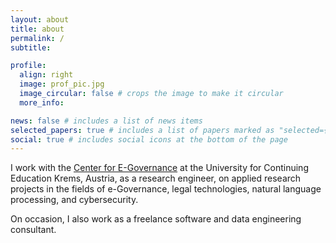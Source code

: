 ```yaml
---
layout: about
title: about
permalink: /
subtitle:

profile:
  align: right
  image: prof_pic.jpg
  image_circular: false # crops the image to make it circular
  more_info:

news: false # includes a list of news items
selected_papers: true # includes a list of papers marked as "selected={true}"
social: true # includes social icons at the bottom of the page
---
```


I work with the [Center for E-Governance](https://www.donau-uni.ac.at/en/university/faculties/business-globalization/departments/e-governance-administration/centers/center-for-e-governance.html)
at the University for Continuing Education Krems, Austria, as a research engineer,
on applied research projects in the fields of e-Governance, legal technologies, natural language processing, and cybersecurity.

On occasion, I also work as a freelance software and data engineering consultant.
